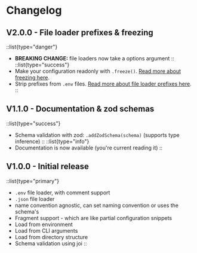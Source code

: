 # Changelog

## V2.0.0 - File loader prefixes & freezing
::list{type="danger"}
- **BREAKING CHANGE:** file loaders now take a options argument
::
::list{type="success"}
- Make your configuration readonly with `.freeze()`. [Read more about freezing here](/api/formatting).
- Strip prefixes from `.env` files. [Read more about file loader prefixes here](/api/schemas).
::

## V1.1.0 - Documentation & zod schemas
::list{type="success"}
- Schema validation with zod: `.addZodSchema(schema)` (supports type inference)
::
::list{type="info"}
- Documentation is now available (you're current reading it)
::

## V1.0.0 - Initial release
::list{type="primary"}
- `.env` file loader, with comment support
- `.json` file loader
- name convention agnostic, can set naming convention or uses the schema's
- Fragment support - which are like partial configuration snippets
- Load from environment
- Load from CLI arguments
- Load from directory structure
- Schema validation using joi
::

